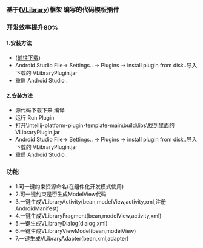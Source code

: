 ### 基于([VLibrary](https://github.com/oooo7777777/VLibrary))框架 编写的代码模板插件

### 开发效率提升80%


#### 1.安装方法
- ([前往下载](https://plugins.jetbrains.com/plugin/16351-vlibrary))
- Android Studio File-&gt; Settings.. -&gt; Plugins -&gt; install plugin from disk..导入下载的 VLibraryPlugin.jar
- 重启 Android Studio .

#### 2.安装方法
- 源代码下载下来,编译
- 运行 Run Plugin
- 打开\intellij-platform-plugin-template-main\build\libs\找到里面的VLibraryPlugin.jar
- Android Studio File-&gt; Settings.. -&gt; Plugins -&gt; install plugin from disk..导入下载的 VLibraryPlugin.jar
- 重启 Android Studio .


### 功能
- 1.可一键约束资源命名(在组件化开发模式使用)
- 2.可一键约束是否生成ModelView代码
- 3.一键生成VLibraryActivity(bean,modelView,activity,xml,注册AndroidManifest)
- 4.一键生成VLibraryFragment(bean,modelView,activity,xml)
- 5.一键生成VLibraryDialog(dialog,xml)
- 6.一键生成VLibraryViewModel(bean,modelView)
- 7.一键生成VLibraryAdapter(bean,xml,adapter)
